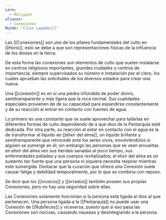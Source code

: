 ```yaml
---
Lore:
  - Religión
aliases:
  - Conexiones
Mundo: "[[Los Legados]]"
---
```

Las [[Conexiones]] son uno de los pilares fundamentales del culto en [[Horis]], esto se debe a que son representaciones físicas de la influencia de los dioses en la tierra.

De esta forma las conexiones son elementos de culto que suelen instalarse en centros religiosos importantes, grandes ciudades o centros de importancia; siempre supervisados su número e instalación por el clero, los cuales aprueban las solicitudes de los diversos estados para crear una nueva.

Una [[conexión]] es en sí una piedra infundida de poder divino, semitransparente y más ligera que la roca normal. Sus cualidades especiales provienen de de su capacidad para expandirse constantemente y de su reacción al entrar en contacto con fuentes de agua.

Lo primero es una constante que se suele aprovechar para tallarlas en diferentes formas de culto dependiendo de a que dios de la Pentarquía esté dedicada. Por otra parte, su reacción al estar en contacto con el agua es la de transformar al líquido en [[elixir del alma]], un líquido brillante y semitransparente que retrocede ante los seres vivos, envolviéndolos si alguien se sumerge en él; sin embargo las personas que se vean envueltas en elixir del alma ven sus heridas sanadas al poco tiempo, sus enfermedades paliadas y sus cuerpos revitalizados; el elixir del alma es un sustento tan fuerte que una persona ni siquiera necesita respirar mientras este sumergida. Destacar que la curación que ofrece una Conexión suele causar fatiga y debilidad temporalmente, por lo que se combina con reposo. 

Se dice que los [[oruscos]] y [[errados]] también poseen sus propias Conexiones, pero no hay una seguridad sobre ellas.

Las Conexiones solamente funcionan si la persona está ligada al dios al que pertenecen. Una persona ligada a la [[Pentarquía]] no puede usar una Conexión de [[Rubifeces]] y viceversa, puesto que si eso pasa las Conexiones son nocivas, causando nauseas y desintegrando a la persona.